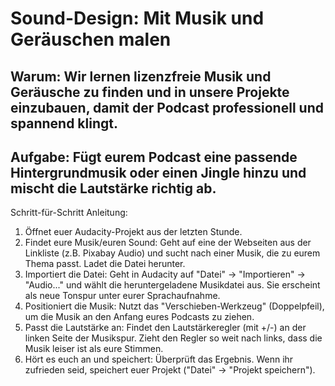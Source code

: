 # Sound-Design: Mit Musik und Geräuschen malen

## Warum: Wir lernen lizenzfreie Musik und Geräusche zu finden und in unsere Projekte einzubauen, damit der Podcast professionell und spannend klingt.

## Aufgabe: Fügt eurem Podcast eine passende Hintergrundmusik oder einen Jingle hinzu und mischt die Lautstärke richtig ab.

Schritt-für-Schritt Anleitung:
1. Öffnet euer Audacity-Projekt aus der letzten Stunde.
2. Findet eure Musik/euren Sound: Geht auf eine der Webseiten aus der Linkliste (z.B. Pixabay Audio) und sucht nach einer Musik, die zu eurem Thema passt. Ladet die Datei herunter.
3. Importiert die Datei: Geht in Audacity auf "Datei" -> "Importieren" -> "Audio..." und wählt die heruntergeladene Musikdatei aus. Sie erscheint als neue Tonspur unter eurer Sprachaufnahme.
4. Positioniert die Musik: Nutzt das "Verschieben-Werkzeug" (Doppelpfeil), um die Musik an den Anfang eures Podcasts zu ziehen.
5. Passt die Lautstärke an: Findet den Lautstärkeregler (mit +/-) an der linken Seite der Musikspur. Zieht den Regler so weit nach links, dass die Musik leiser ist als eure Stimmen.
6. Hört es euch an und speichert: Überprüft das Ergebnis. Wenn ihr zufrieden seid, speichert euer Projekt ("Datei" -> "Projekt speichern").

